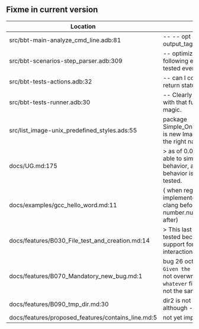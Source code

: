 Fixme in current version
------------------------

Location | Text
---------|-----
src/bbt-main-analyze_cmd_line.adb:81|         --     --  opt -ot / --output_tag not yet coded
src/bbt-scenarios-step_parser.adb:309|                     --  optimization, the following elsif suite is tested even
src/bbt-tests-actions.adb:32|   --  can I compare the return status of spawn with
src/bbt-tests-runner.adb:30|   --  Clearly not confortable with that function, it's magic.
src/list_image-unix_predefined_styles.ads:55|   package Simple_One_Per_Line_Style is new Image_Style --  not the right name at all
docs/UG.md:175|>  as of 0.0.6, bbt is not able to simulate interactive behavior, and so this behavior is only partially tested.  
docs/examples/gcc_hello_word.md:11|( when regexp implemented, add gcc or clang before version, and number.number.number after)
docs/features/B030_File_test_and_creation.md:14|> This last case is not yet tested because bbt doesn't support for now prompt interaction. ()  
docs/features/B070_Mandatory_new_bug.md:1| bug 26 oct 2024 : the `Given the file whatever` is not overwriting an existing `whatever` file, even if it has not the same content.
docs/features/B090_tmp_dir.md:30| dir2 is not removed although --cleanup
docs/features/proposed_features/contains_line.md:5| not yet implemented.

